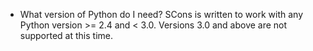 * What version of Python do I need?
SCons is written to work with any Python version >= 2.4 and \< 3.0. 
Versions 3.0 and above are not supported at this time.